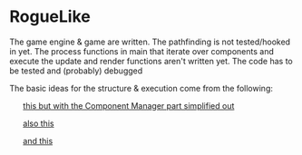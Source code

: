 # RogueLike

<p> The game engine & game are written. The pathfinding is not tested/hooked in yet. The process functions in main that iterate over components and execute the update and render functions aren't written yet. The code has to be tested and (probably) debugged </p>

<p> The basic ideas for the structure & execution come from the following: </p>

<ul> <a href="https://medium.com/@savas/nomad-game-engine-part-2-ecs-9132829188e5">this but with the Component Manager part simplified out</a> </ul>
<ul> <a href="https://www.randygaul.net/2013/05/20/component-based-engine-design/">also this</a> </ul>
<ul> <a href="https://www.reddit.com/r/roguelikedev/comments/a1ssfz/how_to_design_an_ecs_in_java/">and this</a> </ul>
